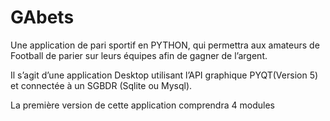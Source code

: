 # GAbets

Une application de pari sportif en PYTHON, qui permettra aux amateurs de Football de parier sur 
leurs équipes afin de gagner de l’argent.

Il s’agit d’une application Desktop utilisant l’API graphique PYQT(Version 5) et connectée à un SGBDR (Sqlite ou Mysql).

La première version de cette application 
comprendra 4 modules